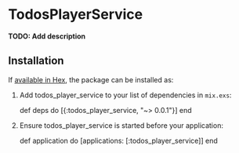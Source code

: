 # TodosPlayerService

**TODO: Add description**

## Installation

If [available in Hex](https://hex.pm/docs/publish), the package can be installed as:

  1. Add todos_player_service to your list of dependencies in `mix.exs`:

        def deps do
          [{:todos_player_service, "~> 0.0.1"}]
        end

  2. Ensure todos_player_service is started before your application:

        def application do
          [applications: [:todos_player_service]]
        end


